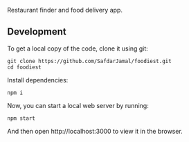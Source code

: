 
Restaurant finder and food delivery app.

## Development

To get a local copy of the code, clone it using git:

```
git clone https://github.com/SafdarJamal/foodiest.git
cd foodiest
```

Install dependencies:

```
npm i
```

Now, you can start a local web server by running:

```
npm start
```

And then open http://localhost:3000 to view it in the browser.

